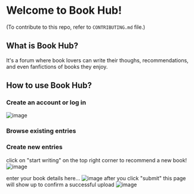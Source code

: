 # Welcome to Book Hub! # 
(To contribute to this repo, refer to `CONTRIBUTING.md` file.)

## What is Book Hub? ##
It's a forum where book lovers can write their thoughs, recommendations, and even fanfictions of books they enjoy. 

## How to use Book Hub? ##
### Create an account or log in ###
![image](https://user-images.githubusercontent.com/52259856/129430232-23824bb8-fc88-4975-a382-97a66e4c6c39.png)

### Browse existing entries ###

### Create new entries ###
click on "start writing" on the top right corner to recommend a new book! 
![image](https://user-images.githubusercontent.com/52259856/129430715-c7c2c4e2-9dc2-4202-9de9-171b191bf365.png)

enter your book details here... 
![image](https://user-images.githubusercontent.com/52259856/129430725-f5ac6d44-5d50-43bf-ab28-6688dbf30bc5.png)
after you click "submit" this page will show up to confirm a successful upload 
![image](https://user-images.githubusercontent.com/52259856/129430794-b1b43111-0bc7-42f1-8a25-5db1305a0dcd.png)

